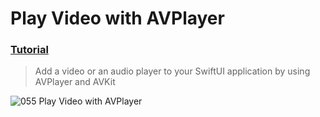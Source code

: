  # Play Video with AVPlayer
 ### [Tutorial](https://designcode.io/swiftui-handbook-play-video-with-avplayer)
> Add a video or an audio player to your SwiftUI application by using AVPlayer and AVKit


![055 Play Video with AVPlayer](https://github.com/mrgsdev/DesignCode/assets/157994617/8f60b649-1ea8-4955-ab7e-d47b6a22ac93)

 